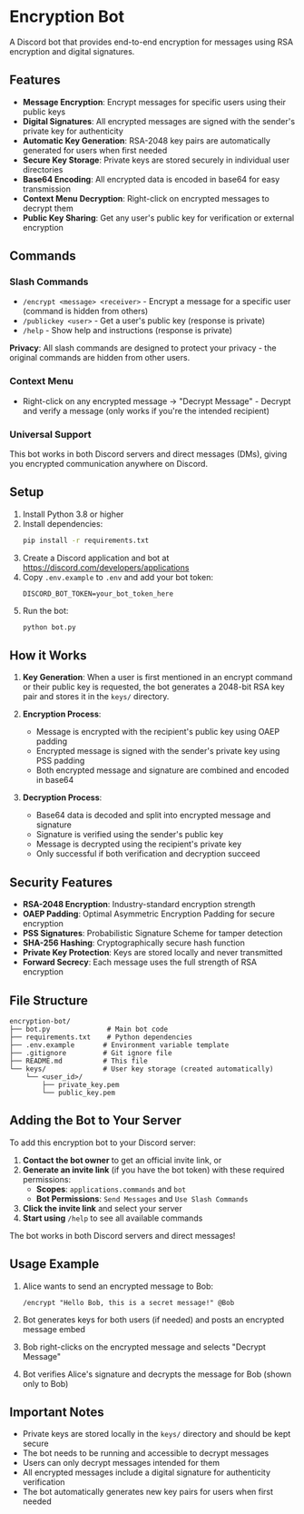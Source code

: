 # Encryption Bot

A Discord bot that provides end-to-end encryption for messages using RSA encryption and digital signatures.

## Features

- **Message Encryption**: Encrypt messages for specific users using their public keys
- **Digital Signatures**: All encrypted messages are signed with the sender's private key for authenticity
- **Automatic Key Generation**: RSA-2048 key pairs are automatically generated for users when first needed
- **Secure Key Storage**: Private keys are stored securely in individual user directories
- **Base64 Encoding**: All encrypted data is encoded in base64 for easy transmission
- **Context Menu Decryption**: Right-click on encrypted messages to decrypt them
- **Public Key Sharing**: Get any user's public key for verification or external encryption

## Commands

### Slash Commands

- `/encrypt <message> <receiver>` - Encrypt a message for a specific user (command is hidden from others)
- `/publickey <user>` - Get a user's public key (response is private)  
- `/help` - Show help and instructions (response is private)

**Privacy**: All slash commands are designed to protect your privacy - the original commands are hidden from other users.

### Context Menu

- Right-click on any encrypted message → "Decrypt Message" - Decrypt and verify a message (only works if you're the intended recipient)

### Universal Support

This bot works in both Discord servers and direct messages (DMs), giving you encrypted communication anywhere on Discord.

## Setup

1. Install Python 3.8 or higher
2. Install dependencies:
   ```bash
   pip install -r requirements.txt
   ```
3. Create a Discord application and bot at https://discord.com/developers/applications
4. Copy `.env.example` to `.env` and add your bot token:
   ```
   DISCORD_BOT_TOKEN=your_bot_token_here
   ```
5. Run the bot:
   ```bash
   python bot.py
   ```

## How it Works

1. **Key Generation**: When a user is first mentioned in an encrypt command or their public key is requested, the bot generates a 2048-bit RSA key pair and stores it in the `keys/` directory.

2. **Encryption Process**:
   - Message is encrypted with the recipient's public key using OAEP padding
   - Encrypted message is signed with the sender's private key using PSS padding
   - Both encrypted message and signature are combined and encoded in base64

3. **Decryption Process**:
   - Base64 data is decoded and split into encrypted message and signature
   - Signature is verified using the sender's public key
   - Message is decrypted using the recipient's private key
   - Only successful if both verification and decryption succeed

## Security Features

- **RSA-2048 Encryption**: Industry-standard encryption strength
- **OAEP Padding**: Optimal Asymmetric Encryption Padding for secure encryption
- **PSS Signatures**: Probabilistic Signature Scheme for tamper detection
- **SHA-256 Hashing**: Cryptographically secure hash function
- **Private Key Protection**: Keys are stored locally and never transmitted
- **Forward Secrecy**: Each message uses the full strength of RSA encryption

## File Structure

```
encryption-bot/
├── bot.py              # Main bot code
├── requirements.txt    # Python dependencies
├── .env.example       # Environment variable template
├── .gitignore         # Git ignore file
├── README.md          # This file
└── keys/              # User key storage (created automatically)
    └── <user_id>/
        ├── private_key.pem
        └── public_key.pem
```

## Adding the Bot to Your Server

To add this encryption bot to your Discord server:

1. **Contact the bot owner** to get an official invite link, or
2. **Generate an invite link** (if you have the bot token) with these required permissions:
   - **Scopes**: `applications.commands` and `bot`
   - **Bot Permissions**: `Send Messages` and `Use Slash Commands`
3. **Click the invite link** and select your server
4. **Start using** `/help` to see all available commands

The bot works in both Discord servers and direct messages!

## Usage Example

1. Alice wants to send an encrypted message to Bob:
   ```
   /encrypt "Hello Bob, this is a secret message!" @Bob
   ```

2. Bot generates keys for both users (if needed) and posts an encrypted message embed

3. Bob right-clicks on the encrypted message and selects "Decrypt Message"

4. Bot verifies Alice's signature and decrypts the message for Bob (shown only to Bob)

## Important Notes

- Private keys are stored locally in the `keys/` directory and should be kept secure
- The bot needs to be running and accessible to decrypt messages
- Users can only decrypt messages intended for them
- All encrypted messages include a digital signature for authenticity verification
- The bot automatically generates new key pairs for users when first needed
